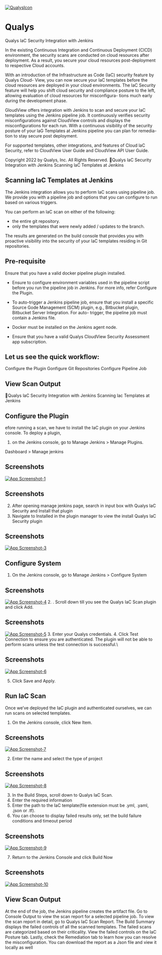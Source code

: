 

[![QualysIcon](images/QualysIcon.PNG)](images/QualysIcon.PNG)
# Qualys

Qualys laC Security Integration with Jenkins





In the existing Continuous Integration and Continuous Deployment (CICD) environment,
the security scans are conducted on cloud resources after deployment. As a result, you
secure your cloud resources post-deployment to respective Cloud accounts.

With an introduction of the Infrastructure as Code (IaC) security feature by Qualys Cloud-
View, you can now secure your IaC templates before the cloud resources are deployed in
your cloud environments. The IaC Security feature will help you shift cloud security and
compliance posture to the left, allowing evaluation of cloud resources for misconfigura-
tions much early during the development phase.

GloudView offers integration with Jenkins to scan and secure your IaC templates using the
Jenkins pipeline job. It continuously verifies security misconfigurations against CloudView
controls and displays the misconfigurations for each run. With a continuous visibility of
the security posture of your laG Templates at Jenkins pipeline you can plan for remedia-
tion to stay secure post deployment.

For supported templates, other integrations, and features of Cloud laC Security, refer to
CloudView User Guide and CloudView API User Guide.

Copyright 2022 by Qualys, Inc. All Rights Reserved.
Qualys laC Security Integration with Jenkins
Scanning laC Templates at Jenkins


## Scanning laC Templates at Jenkins

The Jenkins integration allows you to perform IaC scans using pipeline job. We provide
you with a pipeline job and options that you can configure to run based on various
triggers.

You can perform an IaC scan on either of the following:
- the entire git repository.
- only the templates that were newly added / updates to the branch.

The results are generated on the build console that provides you with proactive visibility
into the security of your laC templates residing in Git repositories.

## Pre-requisite
 Ensure that you have a valid docker pipeline plugin installed.

- Ensure to configure environment variables used in the pipeline script before you run the
pipeline job in Jenkins. For more info, refer Configure the Plugin.

- To auto-trigger a Jenkins pipeline job, ensure that you install a specific Source Gode
Management (SCM) plugin, e.g., Bitbucket plugin, Bitbucket Server Integration. For auto-
trigger, the pipeline job must contain a Jenkins file.

- Docker must be installed on the Jenkins agent node.

- Ensure that you have a valid Qualys CloudView Security Assessment app subscription.
## Let us see the quick workflow:
Configure the Plugin
Gonfigure Git Repositories
Configure Pipeline Job
##  View Scan Output
Qualys laC Security Integration with Jenkins
Scanning lac Templates at Jenkins
##  Configure the Plugin
efore running a scan, we have to install the IaC plugin on your Jenkins console.
To deploy a plugin,

1. on the Jenkins console, go to Manage Jenkins > Manage Plugins.

 

Dashboard > Manage jenkins
## Screenshots


[![App Screenshot-1](images/Image1.PNG)](images/Image1.PNG)


## Screenshots


2. After opening manage jenkins page, search in input box with Qualys IaC Security and Install that plugin
3. Navigate to Installed in the plugin manager to view the install Qualys IaC Security plugin
## Screenshots

[![App Screenshot-3](images/jenkins-plugin-site.jpg)](images/jenkins-plugin-site.jpg)

## Configure System
1. On the Jenkins console, go to Manage Jenkins > Configure System
## Screenshots

[![App Screenshot-4](images/Image4.PNG)](images/Image4.PNG)
2. . Scroll down till you see the Qualys IaC Scan plugin and click Add.
## Screenshots

[![App Screenshot-5](images/Image5.PNG)](images/Image5.PNG)
3. Enter your Qualys credentials.
4. Click Test Connection to ensure you are authenticated. The plugin will not be able to 
perform scans unless the test connection is successful.\
## Screenshots

[![App Screenshot-6](images/Image6.PNG)](images/Image6.PNG)


5. Click Save and Apply.

## Run IaC Scan

Once we’ve deployed the IaC plugin and authenticated ourselves, we can run scans on 
selected templates. 
1. On the Jenkins console, click New Item.
## Screenshots

[![App Screenshot-7](images/Image7.PNG)](images/Image7.PNG)


2. Enter the name and select the type of project
## Screenshots

[![App Screenshot-8](images/Image8.PNG)](images/Image8.PNG)

3. In the Build Steps, scroll down to Qualys IaC Scan. 
4. Enter the required information
5. Enter the path to the IaC template(file extension must be .yml, .yaml, .json or .tf).
6. You can choose to display failed results only, set the build failure conditions and 
timeout period

## Screenshots

[![App Screenshot-9](images/Image9.PNG)](images/Image9.PNG)

7. Return to the Jenkins Console and click Build Now

## Screenshots

[![App Screenshot-10](images/Image10.PNG)](images/Image10.PNG)



## View Scan Output

At the end of the job, the Jenkins pipeline creates the artifact file. 
Go to Console Output to view the scan report for a selected pipeline job.
To view the scan report in detail, go to Qualys IaC Scan Report.
The Build Summary displays the failed controls of all the scanned templates. The failed 
scans are categorized based on their criticality. View the failed controls on the IaC Posture 
tab. Lastly, check the Remediation tab to learn how you can resolve the misconfiguration.
You can download the report as a Json file and view it locally as well

